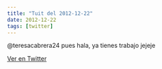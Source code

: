 ```yaml
---
title: "Tuit del 2012-12-22"
date: 2012-12-22
tags: [twitter]
---
```


@teresacabrera24 pues hala, ya tienes trabajo jejeje



[Ver en Twitter](https://twitter.com/i/web/status/282397787289710594)
